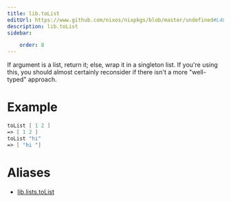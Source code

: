 ```yaml
---
title: lib.toList
editUrl: https://www.github.com/nixos/nixpkgs/blob/master/undefined#L483C12
description: lib.toList
sidebar:

    order: 8
---
```


If argument is a list, return it; else, wrap it in a singleton
list.  If you're using this, you should almost certainly
reconsider if there isn't a more "well-typed" approach.

# Example

```nix
toList [ 1 2 ]
=> [ 1 2 ]
toList "hi"
=> [ "hi "]
```


# Aliases

- [lib.lists.toList](/nix-doc-comments/reference/lib/lists/lib-lists-tolist)


